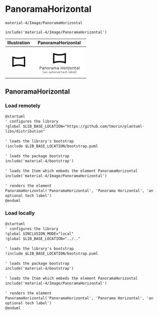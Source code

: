 # PanoramaHorizontal


```text
material-4/Image/PanoramaHorizontal
```

```text
include('material-4/Image/PanoramaHorizontal')
```



| Illustration | PanoramaHorizontal |
| :---: | :---: |
| ![illustration for Illustration](../../material-4/Image/PanoramaHorizontal.png) | ![illustration for PanoramaHorizontal](../../material-4/Image/PanoramaHorizontal.Local.png) |




## PanoramaHorizontal

### Load remotely
```plantuml
@startuml
' configures the library
!global $LIB_BASE_LOCATION="https://github.com/tmorin/plantuml-libs/distribution"

' loads the library's bootstrap
!include $LIB_BASE_LOCATION/bootstrap.puml

' loads the package bootstrap
include('material-4/bootstrap')

' loads the Item which embeds the element PanoramaHorizontal
include('material-4/Image/PanoramaHorizontal')

' renders the element
PanoramaHorizontal('PanoramaHorizontal', 'Panorama Horizontal', 'an optional tech label')
@enduml
```

### Load locally
```plantuml
@startuml
' configures the library
!global $INCLUSION_MODE="local"
!global $LIB_BASE_LOCATION="../.."

' loads the library's bootstrap
!include $LIB_BASE_LOCATION/bootstrap.puml

' loads the package bootstrap
include('material-4/bootstrap')

' loads the Item which embeds the element PanoramaHorizontal
include('material-4/Image/PanoramaHorizontal')

' renders the element
PanoramaHorizontal('PanoramaHorizontal', 'Panorama Horizontal', 'an optional tech label')
@enduml
```

